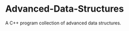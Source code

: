 Advanced-Data-Structures
========================

A C++ program collection of advanced data structures.

